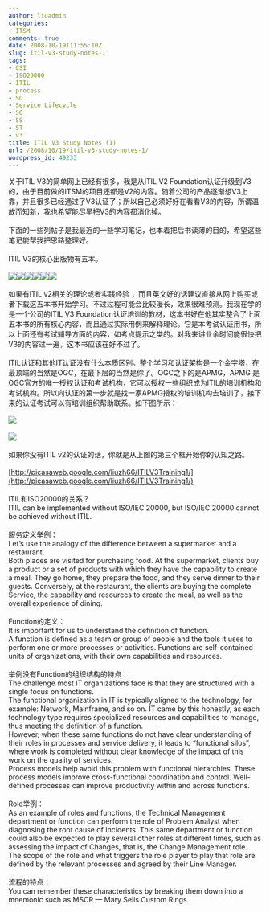 ```yaml
---
author: liuadmin
categories:
- ITSM
comments: true
date: 2008-10-19T11:55:10Z
slug: itil-v3-study-notes-1
tags:
- CSI
- ISO20000
- ITIL
- process
- SD
- Service Lifecycle
- SO
- SS
- ST
- v3
title: ITIL V3 Study Notes (1)
url: /2008/10/19/itil-v3-study-notes-1/
wordpress_id: 49233
---
```


关于ITIL V3的简单网上已经有很多，我是从ITIL V2 Foundation认证升级到V3的，由于目前做的ITSM的项目还都是V2的内容。随着公司的产品逐渐想V3上靠，并且很多已经通过了V3认证了；所以自己必须好好在看看V3的内容，所谓温故而知新，我也希望能尽早把V3的内容都消化掉。<br /><br />下面的一些列帖子是我最近的一些学习笔记，也本着把后书读薄的目的，希望这些笔记能帮我把思路整理好。<br /><br />ITIL V3的核心出版物有五本。<br /><br />![](/DOCUME~1/home/LOCALS~1/Temp/moz-screenshot.jpg)![](http://www.bestpracticebookstore.co.uk/ekmps/shops/keyskillsilx/images/ss%5Bekm%5D61x80%5Bekm%5D.jpg)![](http://www.bestpracticebookstore.co.uk/ekmps/shops/keyskillsilx/images/sd%5Bekm%5D58x80%5Bekm%5D.jpg)![](http://www.bestpracticebookstore.co.uk/ekmps/shops/keyskillsilx/images/itil_service_transition%5Bekm%5D61x80%5Bekm%5D.jpg)![](http://www.bestpracticebookstore.co.uk/ekmps/shops/keyskillsilx/images/so%5Bekm%5D61x80%5Bekm%5D.gif)![](http://www.bestpracticebookstore.co.uk/ekmps/shops/keyskillsilx/images/cs%5Bekm%5D61x80%5Bekm%5D.jpg)<br /><br />如果有ITIL v2相关的理论或者实践经验 ，而且英文好的话建议直接从网上购买或者下载这五本书开始学习。不过过程可能会比较漫长，效果很难预测。我现在学的是一个公司的ITIL V3 Foundation认证培训的教材，这本书好在他其实整合了上面五本书的所有核心内容，而且通过实际用例来解释理论。它是本考试认证用书，所以上面还有考试辅导方面的内容，如考点提示之类的。对我来讲业余时间能很快把V3的内容过一遍，这本书应该在好不过了。<!--more--><br /><br />ITIL认证和其他IT认证没有什么本质区别。整个学习和认证架构是一个金字塔，在最顶端的当然是OGC，在最下层的当然是你了。OGC之下的是APMG，APMG 是OGC官方的唯一授权认证和考试机构，它可以授权一些组织成为ITIL的培训机构和考试机构。所以向认证的第一步就是找一家APMG授权的培训机构去培训了，接下来的认证考试可以有培训组织帮助联系。如下图所示：<br /><br />![](http://www.iiiedu.org.tw/ites/images/champion/ITIL_V3_05_QTC.jpg)<br /><br />![](http://www.itil-officialsite.com/web/MultimediaFiles/ITILV3CREDITSYSTEM_LRG.GIF)<br /><br />如果你没有ITIL v2的认证的话，你就是从上图的第三个框开始你的认知之路。<br /><br />[http://picasaweb.google.com/liuzh66/ITILV3Training1/](http://picasaweb.google.com/liuzh66/ITILV3Training1/)<br /><br />ITIL和ISO20000的关系？<br />ITIL can be implemented without ISO/IEC 20000, but ISO/IEC 20000 cannot be achieved without ITIL.<br /><br />服务定义举例：<br />Let’s use the analogy of the difference between a supermarket and a restaurant.<br />Both places are visited for purchasing food. At the supermarket, clients buy a product or a set of products with which they have the capability to create a meal. They go home, they prepare the food, and they serve dinner to their guests. Conversely, at the restaurant, the clients are buying the complete Service, the capability and resources to create the meal, as well as the overall experience of dining.<br /><br />Function的定义：<br />It is important for us to understand the definition of function.<br />A function is defined as a team or group of people and the tools it uses to perform one or more processes or activities. Functions are self-contained units of organizations, with their own capabilities and resources.<br /><br />举例没有Function的组织结构的特点：<br />The challenge most IT organizations face is that they are structured with a single focus on functions.<br />The functional organization in IT is typically aligned to the technology, for example: Network, Mainframe, and so on. IT came by this honestly, as each technology type requires specialized resources and capabilities to manage, thus meeting the definition of a function.<br />However, when these same functions do not have clear understanding of their roles in processes and service delivery, it leads to “functional silos”, where work is completed without clear knowledge of the impact of this work on the quality of services.<br />Process models help avoid this problem with functional hierarchies. These process models improve cross-functional coordination and control. Well-defined processes can improve productivity within and across functions.<br /><br />Role举例：<br />As an example of roles and functions, the Technical Management department or function can perform the role of Problem Analyst when diagnosing the root cause of Incidents. This same department or function could also be expected to play several other roles at different times, such as assessing the impact of Changes, that is, the Change Management role.<br />The scope of the role and what triggers the role player to play that role are defined by the relevant processes and agreed by their Line Manager.<br /><br />流程的特点：<br />You can remember these characteristics by breaking them down into a mnemonic such as MSCR — Mary Sells Custom Rings.
